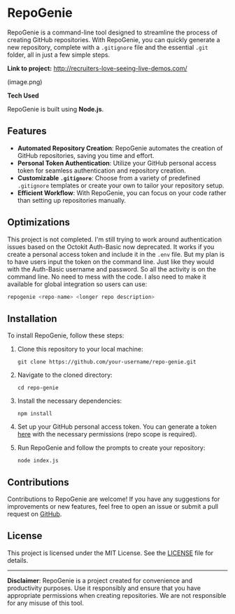 # RepoGenie

RepoGenie is a command-line tool designed to streamline the process of creating GitHub repositories. With RepoGenie, you can quickly generate a new repository, complete with a `.gitignore` file and the essential `.git` folder, all in just a few simple steps.

**Link to project:** http://recruiters-love-seeing-live-demos.com/

(image.png)

**Tech Used**

RepoGenie is built using **Node.js**.

## Features

- **Automated Repository Creation**: RepoGenie automates the creation of GitHub repositories, saving you time and effort.
- **Personal Token Authentication**: Utilize your GitHub personal access token for seamless authentication and repository creation.
- **Customizable `.gitignore`**: Choose from a variety of predefined `.gitignore` templates or create your own to tailor your repository setup.
- **Efficient Workflow**: With RepoGenie, you can focus on your code rather than setting up repositories manually.

## Optimizations

This project is not completed. I'm still trying to work around authentication issues based on the Octokit Auth-Basic now deprecated. It works if you create a personal access token and include it in the `.env` file. But my plan is to have users input the token on the command line. Just like they would with the Auth-Basic username and password. So all the activity is on the command line. No need to mess with the code.
I also need to make it available for global integration so users can use:

```javascript
repogenie <repo-name> <longer repo description>
```

## Installation

To install RepoGenie, follow these steps:

1. Clone this repository to your local machine:

   ```
   git clone https://github.com/your-username/repo-genie.git
   ```

2. Navigate to the cloned directory:

   ```
   cd repo-genie
   ```

3. Install the necessary dependencies:

   ```
   npm install
   ```

4. Set up your GitHub personal access token. You can generate a token [here](https://github.com/settings/tokens) with the necessary permissions (repo scope is required).

5. Run RepoGenie and follow the prompts to create your repository:

   ```
   node index.js
   ```

## Contributions

Contributions to RepoGenie are welcome! If you have any suggestions for improvements or new features, feel free to open an issue or submit a pull request on [GitHub](https://github.com/your-username/repo-genie).

## License

This project is licensed under the MIT License. See the [LICENSE](LICENSE) file for details.

---

**Disclaimer**: RepoGenie is a project created for convenience and productivity purposes. Use it responsibly and ensure that you have appropriate permissions when creating repositories. We are not responsible for any misuse of this tool.
